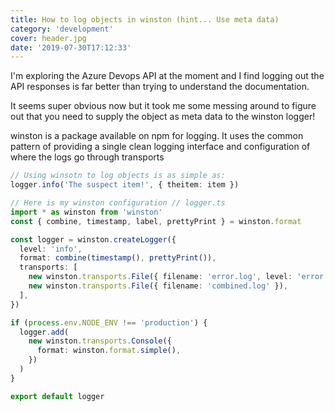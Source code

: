 ```yaml
---
title: How to log objects in winston (hint... Use meta data)
category: 'development'
cover: header.jpg
date: '2019-07-30T17:12:33'
---
```


I'm exploring the Azure Devops API at the moment and I find logging out the API responses is far better than trying to understand the documentation.

It seems super obvious now but it took me some messing around to figure out that you need to supply the object as meta data to the winston logger!

<!-- end excerpt -->

winston is a package available on npm for logging. It uses the common pattern of providing a single clean logging interface and configuration of where the logs go through transports

```typescript
// Using winsotn to log objects is as simple as:
logger.info('The suspect item!', { theitem: item })

// Here is my winston configuration // logger.ts
import * as winston from 'winston'
const { combine, timestamp, label, prettyPrint } = winston.format

const logger = winston.createLogger({
  level: 'info',
  format: combine(timestamp(), prettyPrint()),
  transports: [
    new winston.transports.File({ filename: 'error.log', level: 'error' }),
    new winston.transports.File({ filename: 'combined.log' }),
  ],
})

if (process.env.NODE_ENV !== 'production') {
  logger.add(
    new winston.transports.Console({
      format: winston.format.simple(),
    })
  )
}

export default logger
```
